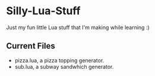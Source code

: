 # Silly-Lua-Stuff
Just my fun little Lua stuff that I'm making while learning :)

## Current Files
- pizza.lua, a pizza topping generator.
- sub.lua, a subway sandwhich generator.
